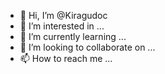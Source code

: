 - 👋 Hi, I’m @Kiragudoc
- 👀 I’m interested in ...
- 🌱 I’m currently learning ...
- 💞️ I’m looking to collaborate on ...
- 📫 How to reach me ...

<!---
Kiragudoc/Kiragudoc is a ✨ special ✨ repository because its `README.md` (this file) appears on your GitHub profile.
You can click the Preview link to take a look at your changes.
--->
